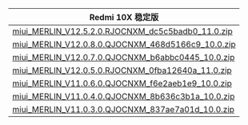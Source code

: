 | Redmi 10X  稳定版    |
| ---- |
| [miui_MERLIN_V12.5.2.0.RJOCNXM_dc5c5badb0_11.0.zip](https://hugeota.d.miui.com/V12.5.2.0.RJOCNXM/miui_MERLIN_V12.5.2.0.RJOCNXM_dc5c5badb0_11.0.zip)    |
| [miui_MERLIN_V12.0.8.0.QJOCNXM_468d5166c9_10.0.zip](https://hugeota.d.miui.com/V12.0.8.0.QJOCNXM/miui_MERLIN_V12.0.8.0.QJOCNXM_468d5166c9_10.0.zip)    |
| [miui_MERLIN_V12.0.7.0.QJOCNXM_b6abbc0445_10.0.zip](https://hugeota.d.miui.com/V12.0.7.0.QJOCNXM/miui_MERLIN_V12.0.7.0.QJOCNXM_b6abbc0445_10.0.zip)    |
| [miui_MERLIN_V12.0.5.0.RJOCNXM_0fba12640a_11.0.zip](https://hugeota.d.miui.com/V12.0.5.0.RJOCNXM/miui_MERLIN_V12.0.5.0.RJOCNXM_0fba12640a_11.0.zip)    |
| [miui_MERLIN_V11.0.6.0.QJOCNXM_f6e2aeb1e9_10.0.zip](https://hugeota.d.miui.com/V11.0.6.0.QJOCNXM/miui_MERLIN_V11.0.6.0.QJOCNXM_f6e2aeb1e9_10.0.zip)    |
| [miui_MERLIN_V11.0.4.0.QJOCNXM_8b636c3b1a_10.0.zip](https://hugeota.d.miui.com/V11.0.4.0.QJOCNXM/miui_MERLIN_V11.0.4.0.QJOCNXM_8b636c3b1a_10.0.zip)    |
| [miui_MERLIN_V11.0.3.0.QJOCNXM_837ae7a01d_10.0.zip](https://hugeota.d.miui.com/V11.0.3.0.QJOCNXM/miui_MERLIN_V11.0.3.0.QJOCNXM_837ae7a01d_10.0.zip)    |
